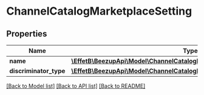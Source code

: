 # ChannelCatalogMarketplaceSetting

## Properties
Name | Type | Description | Notes
------------ | ------------- | ------------- | -------------
**name** | [**\EffetB\BeezupApi\Model\ChannelCatalogMarketplacePropertyName**](ChannelCatalogMarketplacePropertyName.md) |  | 
**discriminator_type** | [**\EffetB\BeezupApi\Model\ChannelCatalogMarketplaceSettingDiscriminatorType**](ChannelCatalogMarketplaceSettingDiscriminatorType.md) |  | 

[[Back to Model list]](../README.md#documentation-for-models) [[Back to API list]](../README.md#documentation-for-api-endpoints) [[Back to README]](../README.md)



